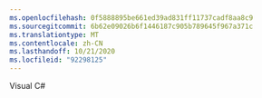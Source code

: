 ```yaml
---
ms.openlocfilehash: 0f5888895be661ed39ad831ff11737cadf8aa8c9
ms.sourcegitcommit: 6b62e09026b6f1446187c905b789645f967a371c
ms.translationtype: MT
ms.contentlocale: zh-CN
ms.lasthandoff: 10/21/2020
ms.locfileid: "92298125"
---
```

Visual C#